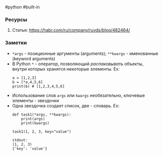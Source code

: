 #python #built-in

### Ресурсы
1. Статья: https://habr.com/ru/company/ruvds/blog/482464/

### Заметки

- `*args` - позиционные аргументы (arguments); `**kwargs` - именованные (keyword arguments)
- В Python `*` - оператор, позволяющий *распаковывать* объекты, внутри которых хранятся некоторые элементы.
	Ex:
	```
	a = [1,2,3]
	b = [*a,4,5,6] 
	print(b) # [1,2,3,4,5,6]
	```
- Использование слов `args` или `kwargs` необязательно, ключевые элементы - звездочки
- Одна звездочка создает список, две - словарь.
	Ex:
	```
	def task1(*args, **kwargs):
	    print(args)
	    print(kwargs)
	
	task1(1, 2, 3, key="value")

	stdout:
	(1, 2, 3)
	{'key': 'value'}
	```
